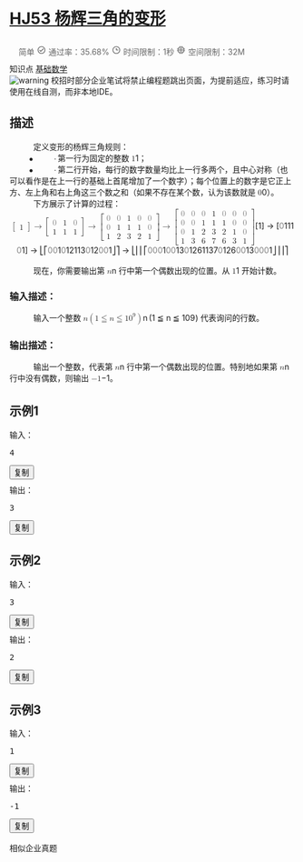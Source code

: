 # [HJ53 杨辉三角的变形](https://www.nowcoder.com/practice/8ef655edf42d4e08b44be4d777edbf43?tpId=37&tqId=21273&rp=1&sourceUrl=%2Fexam%2Foj%2Fta%3FtpId%3D37&difficulty=undefined&judgeStatus=undefined&tags=&title=)

<div data-v-202c66ab="" data-v-0c67aeba="" class="content-wrapper"><div data-v-0c67aeba="" data-v-202c66ab="" class="flex-row flex-none" style="padding: 10px 16px; color: rgb(102, 102, 102);"><div data-v-0c67aeba="" data-v-202c66ab="" class="flex-auto fs-xs"><span data-v-0c67aeba="" data-v-202c66ab="" class="difficulty-level mr-3 level_2">简单</span> <span data-v-0c67aeba="" data-v-202c66ab="" class="mr-3"><span data-v-79ba69ea="" data-v-0c67aeba="" tagtype="span" class="ncicon  ncicon-bleed" aria-label="Success" data-v-202c66ab=""><svg data-v-79ba69ea="" focusable="false" viewBox="0 0 1024 1024" fill="currentColor" width="1.2em" height="1.2em" aria-hidden="true"><path d="M512 921.6c-226.22 0-409.6-183.39-409.6-409.6 0-226.22 183.38-409.6 409.6-409.6 226.21 0 409.6 183.38 409.6 409.6-.25 226.11-183.49 409.35-409.6 409.6zm-.66-81.92h.66c180.9-.18 327.44-146.94 327.35-327.84-.09-180.91-146.77-327.52-327.68-327.52-180.9 0-327.59 146.6-327.68 327.52-.09 180.9 146.45 327.66 327.35 327.84zM430.08 716.8 266.24 552.96l57.75-57.75 106.09 105.67 269.93-269.92 57.75 58.16L430.08 716.8z"></path></svg></span> 通过率：35.68%</span> <span data-v-0c67aeba="" data-v-202c66ab="" class="mr-3"><span data-v-79ba69ea="" data-v-0c67aeba="" tagtype="span" class="ncicon el-tooltip  ncicon-bleed" aria-label="Time" data-v-202c66ab="" aria-describedby="el-tooltip-9758" tabindex="0"><svg data-v-79ba69ea="" focusable="false" viewBox="0 0 1025 1024" fill="currentColor" width="1.2em" height="1.2em" aria-hidden="true"><path d="M512 921.6c-226.22 0-409.6-183.39-409.6-409.6 0-226.22 183.38-409.6 409.6-409.6 226.21 0 409.6 183.38 409.6 409.6-.25 226.11-183.49 409.35-409.6 409.6zm0-737.28c-180.97 0-327.68 146.7-327.68 327.68 0 180.97 146.7 327.68 327.68 327.68 180.97 0 327.68-146.7 327.68-327.68-.2-180.89-146.8-327.48-327.68-327.68zm204.8 368.64H471.04V307.2h81.92v163.84H716.8v81.92z" transform="translate(1)"></path></svg></span>
                            时间限制：1秒
                        </span> <span data-v-0c67aeba="" data-v-202c66ab=""><span data-v-79ba69ea="" data-v-0c67aeba="" tagtype="span" class="ncicon el-tooltip  ncicon-bleed" aria-label="Memory" data-v-202c66ab="" aria-describedby="el-tooltip-5106" tabindex="0"><svg data-v-79ba69ea="" focusable="false" viewBox="0 0 1025 1024" fill="currentColor" width="1.2em" height="1.2em" aria-hidden="true"><path d="M448.98 92.52V92.67l.37 40.46v62.75h125.5V92.52h81.22v103.36h33.12c76.08 0 137.9 61.05 139.12 136.84l.02 2.3v33.12h103.36v80.84l-40.6.37h-62.76v91.05h103.36v81.21H828.33v67.58c0 76.08-61.06 137.9-136.84 139.12l-2.3.02h-33.12v103.36h-80.84l-.37-40.6v-62.76H449.25l-.27 103.36h-80.84V828.33h-33.12c-76.08 0-137.9-61.06-139.12-136.84l-.02-2.3v-67.58H92.52v-80.83l40.6-.38h62.76v-91.15l-103.36-.27v-80.47l40.6-.37h62.76v-33.12c0-76.08 61.05-137.9 136.84-139.12l2.3-.02h33.12V92.52h80.84zM689.2 277.1H335.02c-32 0-57.93 25.93-57.93 57.93v354.17c0 32 25.93 57.93 57.93 57.93h354.17c32 0 57.93-25.94 57.93-57.93V335.02c0-32-25.94-57.93-57.93-57.93zm-73.73 91.05a40.6 40.6 0 0 1 40.6 40.6v206.72a40.6 40.6 0 0 1-40.6 40.6H408.75a40.6 40.6 0 0 1-40.6-40.6V408.75a40.6 40.6 0 0 1 40.6-40.6zm-40.6 81.16H449.3v125.55h125.55V449.3z" transform="translate(1)"></path></svg></span>
                            空间限制：32M
                        </span></div></div> <div data-v-0c67aeba="" data-v-202c66ab="" class="knowledge-points flex-none"><span data-v-0c67aeba="" data-v-202c66ab="">知识点</span> <a data-v-0c67aeba="" data-v-202c66ab="" href="/exam/oj/ta?tpId=37?tag=5050" target="_blank">基础数学</a></div> <div data-v-202c66ab="" class="question-warning"><img data-v-202c66ab="" src="//static.nowcoder.com/fe/file/images/web/ta/warning.png" alt="warning">
        校招时部分企业笔试将禁止编程题跳出页面，为提前适应，练习时请使用在线自测，而非本地IDE。
    </div> <div data-v-202c66ab=""><div data-v-202c66ab="" class="section-box" style="margin-bottom: 32px;"><h2 data-v-202c66ab="" class="section-title">描述</h2> <div data-v-202c66ab="" class="section-content describe-table"><span class="katex"><span class="katex-mathml"><math><semantics><mrow><mspace width="1.5em"></mspace></mrow><annotation encoding="application/x-tex">\hspace{15pt}</annotation></semantics></math></span><span class="katex-html" aria-hidden="true"><span class="base"><span class="strut" style="height:0em;vertical-align:0em;"></span><span class="mspace" style="margin-right:1.5em;"></span></span></span></span>定义变形的杨辉三角规则：<br>
<span class="katex"><span class="katex-mathml"><math><semantics><mrow><mspace width="2.3000000000000003em"></mspace><mo>∙</mo><mtext> </mtext></mrow><annotation encoding="application/x-tex">\hspace{23pt}\bullet\,</annotation></semantics></math></span><span class="katex-html" aria-hidden="true"><span class="base"><span class="strut" style="height:0.44445em;vertical-align:0em;"></span><span class="mspace" style="margin-right:2.3000000000000003em;"></span><span class="mord">∙</span><span class="mspace" style="margin-right:0.16666666666666666em;"></span></span></span></span>第一行为固定的整数 <span class="katex"><span class="katex-mathml"><math><semantics><mrow><mn>1</mn></mrow><annotation encoding="application/x-tex">1</annotation></semantics></math></span><span class="katex-html" aria-hidden="true"><span class="base"><span class="strut" style="height:0.64444em;vertical-align:0em;"></span><span class="mord">1</span></span></span></span>；<br>
<span class="katex"><span class="katex-mathml"><math><semantics><mrow><mspace width="2.3000000000000003em"></mspace><mo>∙</mo><mtext> </mtext></mrow><annotation encoding="application/x-tex">\hspace{23pt}\bullet\,</annotation></semantics></math></span><span class="katex-html" aria-hidden="true"><span class="base"><span class="strut" style="height:0.44445em;vertical-align:0em;"></span><span class="mspace" style="margin-right:2.3000000000000003em;"></span><span class="mord">∙</span><span class="mspace" style="margin-right:0.16666666666666666em;"></span></span></span></span>第二行开始，每行的数字数量均比上一行多两个，且中心对称（也可以看作是在上一行的基础上首尾增加了一个数字）；每个位置上的数字是它正上方、左上角和右上角这三个数之和（如果不存在某个数，认为该数就是 <span class="katex"><span class="katex-mathml"><math><semantics><mrow><mn>0</mn></mrow><annotation encoding="application/x-tex">0</annotation></semantics></math></span><span class="katex-html" aria-hidden="true"><span class="base"><span class="strut" style="height:0.64444em;vertical-align:0em;"></span><span class="mord">0</span></span></span></span>）。<br>
<span class="katex"><span class="katex-mathml"><math><semantics><mrow><mspace width="1.5em"></mspace></mrow><annotation encoding="application/x-tex">\hspace{15pt}</annotation></semantics></math></span><span class="katex-html" aria-hidden="true"><span class="base"><span class="strut" style="height:0em;vertical-align:0em;"></span><span class="mspace" style="margin-right:1.5em;"></span></span></span></span>下方展示了计算的过程：<br>
<center>
	<span class="katex"><span class="katex-mathml"><math><semantics><mrow><mrow><mo fence="true">[</mo><mtable rowspacing="0.15999999999999992em" columnspacing="1em"><mtr><mtd><mstyle scriptlevel="0" displaystyle="false"><mn>1</mn></mstyle></mtd></mtr></mtable><mo fence="true">]</mo></mrow><mo>→</mo><mrow><mo fence="true">[</mo><mtable rowspacing="0.15999999999999992em" columnspacing="1em"><mtr><mtd><mstyle scriptlevel="0" displaystyle="false"><mstyle mathcolor="grey"><mn>0</mn></mstyle></mstyle></mtd><mtd><mstyle scriptlevel="0" displaystyle="false"><mn>1</mn></mstyle></mtd><mtd><mstyle scriptlevel="0" displaystyle="false"><mstyle mathcolor="grey"><mn>0</mn></mstyle></mstyle></mtd></mtr><mtr><mtd><mstyle scriptlevel="0" displaystyle="false"><mn>1</mn></mstyle></mtd><mtd><mstyle scriptlevel="0" displaystyle="false"><mn>1</mn></mstyle></mtd><mtd><mstyle scriptlevel="0" displaystyle="false"><mn>1</mn></mstyle></mtd></mtr></mtable><mo fence="true">]</mo></mrow><mo>→</mo><mrow><mo fence="true">[</mo><mtable rowspacing="0.15999999999999992em" columnspacing="1em"><mtr><mtd><mstyle scriptlevel="0" displaystyle="false"><mstyle mathcolor="grey"><mn>0</mn></mstyle></mstyle></mtd><mtd><mstyle scriptlevel="0" displaystyle="false"><mstyle mathcolor="grey"><mn>0</mn></mstyle></mstyle></mtd><mtd><mstyle scriptlevel="0" displaystyle="false"><mn>1</mn></mstyle></mtd><mtd><mstyle scriptlevel="0" displaystyle="false"><mstyle mathcolor="grey"><mn>0</mn></mstyle></mstyle></mtd><mtd><mstyle scriptlevel="0" displaystyle="false"><mstyle mathcolor="grey"><mn>0</mn></mstyle></mstyle></mtd></mtr><mtr><mtd><mstyle scriptlevel="0" displaystyle="false"><mstyle mathcolor="grey"><mn>0</mn></mstyle></mstyle></mtd><mtd><mstyle scriptlevel="0" displaystyle="false"><mn>1</mn></mstyle></mtd><mtd><mstyle scriptlevel="0" displaystyle="false"><mn>1</mn></mstyle></mtd><mtd><mstyle scriptlevel="0" displaystyle="false"><mn>1</mn></mstyle></mtd><mtd><mstyle scriptlevel="0" displaystyle="false"><mstyle mathcolor="grey"><mn>0</mn></mstyle></mstyle></mtd></mtr><mtr><mtd><mstyle scriptlevel="0" displaystyle="false"><mn>1</mn></mstyle></mtd><mtd><mstyle scriptlevel="0" displaystyle="false"><mn>2</mn></mstyle></mtd><mtd><mstyle scriptlevel="0" displaystyle="false"><mn>3</mn></mstyle></mtd><mtd><mstyle scriptlevel="0" displaystyle="false"><mn>2</mn></mstyle></mtd><mtd><mstyle scriptlevel="0" displaystyle="false"><mn>1</mn></mstyle></mtd></mtr></mtable><mo fence="true">]</mo></mrow><mo>→</mo><mrow><mo fence="true">[</mo><mtable rowspacing="0.15999999999999992em" columnspacing="1em"><mtr><mtd><mstyle scriptlevel="0" displaystyle="false"><mstyle mathcolor="grey"><mn>0</mn></mstyle></mstyle></mtd><mtd><mstyle scriptlevel="0" displaystyle="false"><mstyle mathcolor="grey"><mn>0</mn></mstyle></mstyle></mtd><mtd><mstyle scriptlevel="0" displaystyle="false"><mstyle mathcolor="grey"><mn>0</mn></mstyle></mstyle></mtd><mtd><mstyle scriptlevel="0" displaystyle="false"><mn>1</mn></mstyle></mtd><mtd><mstyle scriptlevel="0" displaystyle="false"><mstyle mathcolor="grey"><mn>0</mn></mstyle></mstyle></mtd><mtd><mstyle scriptlevel="0" displaystyle="false"><mstyle mathcolor="grey"><mn>0</mn></mstyle></mstyle></mtd><mtd><mstyle scriptlevel="0" displaystyle="false"><mstyle mathcolor="grey"><mn>0</mn></mstyle></mstyle></mtd></mtr><mtr><mtd><mstyle scriptlevel="0" displaystyle="false"><mstyle mathcolor="grey"><mn>0</mn></mstyle></mstyle></mtd><mtd><mstyle scriptlevel="0" displaystyle="false"><mstyle mathcolor="grey"><mn>0</mn></mstyle></mstyle></mtd><mtd><mstyle scriptlevel="0" displaystyle="false"><mn>1</mn></mstyle></mtd><mtd><mstyle scriptlevel="0" displaystyle="false"><mn>1</mn></mstyle></mtd><mtd><mstyle scriptlevel="0" displaystyle="false"><mn>1</mn></mstyle></mtd><mtd><mstyle scriptlevel="0" displaystyle="false"><mstyle mathcolor="grey"><mn>0</mn></mstyle></mstyle></mtd><mtd><mstyle scriptlevel="0" displaystyle="false"><mstyle mathcolor="grey"><mn>0</mn></mstyle></mstyle></mtd></mtr><mtr><mtd><mstyle scriptlevel="0" displaystyle="false"><mstyle mathcolor="grey"><mn>0</mn></mstyle></mstyle></mtd><mtd><mstyle scriptlevel="0" displaystyle="false"><mn>1</mn></mstyle></mtd><mtd><mstyle scriptlevel="0" displaystyle="false"><mn>2</mn></mstyle></mtd><mtd><mstyle scriptlevel="0" displaystyle="false"><mn>3</mn></mstyle></mtd><mtd><mstyle scriptlevel="0" displaystyle="false"><mn>2</mn></mstyle></mtd><mtd><mstyle scriptlevel="0" displaystyle="false"><mn>1</mn></mstyle></mtd><mtd><mstyle scriptlevel="0" displaystyle="false"><mstyle mathcolor="grey"><mn>0</mn></mstyle></mstyle></mtd></mtr><mtr><mtd><mstyle scriptlevel="0" displaystyle="false"><mn>1</mn></mstyle></mtd><mtd><mstyle scriptlevel="0" displaystyle="false"><mn>3</mn></mstyle></mtd><mtd><mstyle scriptlevel="0" displaystyle="false"><mn>6</mn></mstyle></mtd><mtd><mstyle scriptlevel="0" displaystyle="false"><mn>7</mn></mstyle></mtd><mtd><mstyle scriptlevel="0" displaystyle="false"><mn>6</mn></mstyle></mtd><mtd><mstyle scriptlevel="0" displaystyle="false"><mn>3</mn></mstyle></mtd><mtd><mstyle scriptlevel="0" displaystyle="false"><mn>1</mn></mstyle></mtd></mtr></mtable><mo fence="true">]</mo></mrow></mrow><annotation encoding="application/x-tex">\begin{bmatrix}
1
\end{bmatrix}
\to
\begin{bmatrix}
{\color{grey}0} &amp; 1 &amp; {\color{grey}0} \\
1 &amp; 1 &amp; 1
\end{bmatrix}
\to
\begin{bmatrix}
{\color{grey}0} &amp; {\color{grey}0} &amp; 1 &amp; {\color{grey}0} &amp; {\color{grey}0} \\
{\color{grey}0} &amp; 1 &amp; 1 &amp; 1 &amp; {\color{grey}0} \\
1 &amp; 2 &amp; 3 &amp; 2 &amp; 1
\end{bmatrix}
\to
\begin{bmatrix}
{\color{grey}0} &amp; {\color{grey}0} &amp; {\color{grey}0} &amp; 1 &amp; {\color{grey}0} &amp; {\color{grey}0} &amp; {\color{grey}0} \\
{\color{grey}0} &amp; {\color{grey}0} &amp; 1 &amp; 1 &amp; 1 &amp; {\color{grey}0} &amp; {\color{grey}0} \\
{\color{grey}0} &amp; 1 &amp; 2 &amp; 3 &amp; 2 &amp; 1 &amp; {\color{grey}0} \\
1 &amp; 3 &amp; 6 &amp; 7 &amp; 6 &amp; 3 &amp; 1
\end{bmatrix}</annotation></semantics></math></span><span class="katex-html" aria-hidden="true"><span class="base"><span class="strut" style="height:1.20001em;vertical-align:-0.35001em;"></span><span class="minner"><span class="mopen delimcenter" style="top:0em;"><span class="delimsizing size1">[</span></span><span class="mord"><span class="mtable"><span class="col-align-c"><span class="vlist-t vlist-t2"><span class="vlist-r"><span class="vlist" style="height:0.8500000000000001em;"><span style="top:-3.01em;"><span class="pstrut" style="height:3em;"></span><span class="mord"><span class="mord">1</span></span></span></span><span class="vlist-s">​</span></span><span class="vlist-r"><span class="vlist" style="height:0.35000000000000003em;"><span></span></span></span></span></span></span></span><span class="mclose delimcenter" style="top:0em;"><span class="delimsizing size1">]</span></span></span><span class="mspace" style="margin-right:0.2777777777777778em;"></span><span class="mrel">→</span><span class="mspace" style="margin-right:0.2777777777777778em;"></span></span><span class="base"><span class="strut" style="height:2.40003em;vertical-align:-0.95003em;"></span><span class="minner"><span class="mopen delimcenter" style="top:0em;"><span class="delimsizing size3">[</span></span><span class="mord"><span class="mtable"><span class="col-align-c"><span class="vlist-t vlist-t2"><span class="vlist-r"><span class="vlist" style="height:1.45em;"><span style="top:-3.61em;"><span class="pstrut" style="height:3em;"></span><span class="mord"><span class="mord"><span class="mord" style="color:grey;">0</span></span></span></span><span style="top:-2.4099999999999997em;"><span class="pstrut" style="height:3em;"></span><span class="mord"><span class="mord">1</span></span></span></span><span class="vlist-s">​</span></span><span class="vlist-r"><span class="vlist" style="height:0.9500000000000004em;"><span></span></span></span></span></span><span class="arraycolsep" style="width:0.5em;"></span><span class="arraycolsep" style="width:0.5em;"></span><span class="col-align-c"><span class="vlist-t vlist-t2"><span class="vlist-r"><span class="vlist" style="height:1.45em;"><span style="top:-3.61em;"><span class="pstrut" style="height:3em;"></span><span class="mord"><span class="mord">1</span></span></span><span style="top:-2.4099999999999997em;"><span class="pstrut" style="height:3em;"></span><span class="mord"><span class="mord">1</span></span></span></span><span class="vlist-s">​</span></span><span class="vlist-r"><span class="vlist" style="height:0.9500000000000004em;"><span></span></span></span></span></span><span class="arraycolsep" style="width:0.5em;"></span><span class="arraycolsep" style="width:0.5em;"></span><span class="col-align-c"><span class="vlist-t vlist-t2"><span class="vlist-r"><span class="vlist" style="height:1.45em;"><span style="top:-3.61em;"><span class="pstrut" style="height:3em;"></span><span class="mord"><span class="mord"><span class="mord" style="color:grey;">0</span></span></span></span><span style="top:-2.4099999999999997em;"><span class="pstrut" style="height:3em;"></span><span class="mord"><span class="mord">1</span></span></span></span><span class="vlist-s">​</span></span><span class="vlist-r"><span class="vlist" style="height:0.9500000000000004em;"><span></span></span></span></span></span></span></span><span class="mclose delimcenter" style="top:0em;"><span class="delimsizing size3">]</span></span></span><span class="mspace" style="margin-right:0.2777777777777778em;"></span><span class="mrel">→</span><span class="mspace" style="margin-right:0.2777777777777778em;"></span></span><span class="base"><span class="strut" style="height:3.60004em;vertical-align:-1.55002em;"></span><span class="minner"><span class="mopen"><span class="delimsizing mult"><span class="vlist-t vlist-t2"><span class="vlist-r"><span class="vlist" style="height:2.05002em;"><span style="top:-2.2500000000000004em;"><span class="pstrut" style="height:3.1550000000000002em;"></span><span class="delimsizinginner delim-size4"><span>⎣</span></span></span><span style="top:-4.05002em;"><span class="pstrut" style="height:3.1550000000000002em;"></span><span class="delimsizinginner delim-size4"><span>⎡</span></span></span></span><span class="vlist-s">​</span></span><span class="vlist-r"><span class="vlist" style="height:1.55002em;"><span></span></span></span></span></span></span><span class="mord"><span class="mtable"><span class="col-align-c"><span class="vlist-t vlist-t2"><span class="vlist-r"><span class="vlist" style="height:2.05em;"><span style="top:-4.21em;"><span class="pstrut" style="height:3em;"></span><span class="mord"><span class="mord"><span class="mord" style="color:grey;">0</span></span></span></span><span style="top:-3.0099999999999993em;"><span class="pstrut" style="height:3em;"></span><span class="mord"><span class="mord"><span class="mord" style="color:grey;">0</span></span></span></span><span style="top:-1.8099999999999994em;"><span class="pstrut" style="height:3em;"></span><span class="mord"><span class="mord">1</span></span></span></span><span class="vlist-s">​</span></span><span class="vlist-r"><span class="vlist" style="height:1.5500000000000007em;"><span></span></span></span></span></span><span class="arraycolsep" style="width:0.5em;"></span><span class="arraycolsep" style="width:0.5em;"></span><span class="col-align-c"><span class="vlist-t vlist-t2"><span class="vlist-r"><span class="vlist" style="height:2.05em;"><span style="top:-4.21em;"><span class="pstrut" style="height:3em;"></span><span class="mord"><span class="mord"><span class="mord" style="color:grey;">0</span></span></span></span><span style="top:-3.0099999999999993em;"><span class="pstrut" style="height:3em;"></span><span class="mord"><span class="mord">1</span></span></span><span style="top:-1.8099999999999994em;"><span class="pstrut" style="height:3em;"></span><span class="mord"><span class="mord">2</span></span></span></span><span class="vlist-s">​</span></span><span class="vlist-r"><span class="vlist" style="height:1.5500000000000007em;"><span></span></span></span></span></span><span class="arraycolsep" style="width:0.5em;"></span><span class="arraycolsep" style="width:0.5em;"></span><span class="col-align-c"><span class="vlist-t vlist-t2"><span class="vlist-r"><span class="vlist" style="height:2.05em;"><span style="top:-4.21em;"><span class="pstrut" style="height:3em;"></span><span class="mord"><span class="mord">1</span></span></span><span style="top:-3.0099999999999993em;"><span class="pstrut" style="height:3em;"></span><span class="mord"><span class="mord">1</span></span></span><span style="top:-1.8099999999999994em;"><span class="pstrut" style="height:3em;"></span><span class="mord"><span class="mord">3</span></span></span></span><span class="vlist-s">​</span></span><span class="vlist-r"><span class="vlist" style="height:1.5500000000000007em;"><span></span></span></span></span></span><span class="arraycolsep" style="width:0.5em;"></span><span class="arraycolsep" style="width:0.5em;"></span><span class="col-align-c"><span class="vlist-t vlist-t2"><span class="vlist-r"><span class="vlist" style="height:2.05em;"><span style="top:-4.21em;"><span class="pstrut" style="height:3em;"></span><span class="mord"><span class="mord"><span class="mord" style="color:grey;">0</span></span></span></span><span style="top:-3.0099999999999993em;"><span class="pstrut" style="height:3em;"></span><span class="mord"><span class="mord">1</span></span></span><span style="top:-1.8099999999999994em;"><span class="pstrut" style="height:3em;"></span><span class="mord"><span class="mord">2</span></span></span></span><span class="vlist-s">​</span></span><span class="vlist-r"><span class="vlist" style="height:1.5500000000000007em;"><span></span></span></span></span></span><span class="arraycolsep" style="width:0.5em;"></span><span class="arraycolsep" style="width:0.5em;"></span><span class="col-align-c"><span class="vlist-t vlist-t2"><span class="vlist-r"><span class="vlist" style="height:2.05em;"><span style="top:-4.21em;"><span class="pstrut" style="height:3em;"></span><span class="mord"><span class="mord"><span class="mord" style="color:grey;">0</span></span></span></span><span style="top:-3.0099999999999993em;"><span class="pstrut" style="height:3em;"></span><span class="mord"><span class="mord"><span class="mord" style="color:grey;">0</span></span></span></span><span style="top:-1.8099999999999994em;"><span class="pstrut" style="height:3em;"></span><span class="mord"><span class="mord">1</span></span></span></span><span class="vlist-s">​</span></span><span class="vlist-r"><span class="vlist" style="height:1.5500000000000007em;"><span></span></span></span></span></span></span></span><span class="mclose"><span class="delimsizing mult"><span class="vlist-t vlist-t2"><span class="vlist-r"><span class="vlist" style="height:2.05002em;"><span style="top:-2.2500000000000004em;"><span class="pstrut" style="height:3.1550000000000002em;"></span><span class="delimsizinginner delim-size4"><span>⎦</span></span></span><span style="top:-4.05002em;"><span class="pstrut" style="height:3.1550000000000002em;"></span><span class="delimsizinginner delim-size4"><span>⎤</span></span></span></span><span class="vlist-s">​</span></span><span class="vlist-r"><span class="vlist" style="height:1.55002em;"><span></span></span></span></span></span></span></span><span class="mspace" style="margin-right:0.2777777777777778em;"></span><span class="mrel">→</span><span class="mspace" style="margin-right:0.2777777777777778em;"></span></span><span class="base"><span class="strut" style="height:4.80204em;vertical-align:-2.15003em;"></span><span class="minner"><span class="mopen"><span class="delimsizing mult"><span class="vlist-t vlist-t2"><span class="vlist-r"><span class="vlist" style="height:2.6520099999999998em;"><span style="top:-1.6499900000000003em;"><span class="pstrut" style="height:3.1550000000000002em;"></span><span class="delimsizinginner delim-size4"><span>⎣</span></span></span><span style="top:-2.80499em;"><span class="pstrut" style="height:3.1550000000000002em;"></span><span class="delimsizinginner delim-size4"><span>⎢</span></span></span><span style="top:-3.40599em;"><span class="pstrut" style="height:3.1550000000000002em;"></span><span class="delimsizinginner delim-size4"><span>⎢</span></span></span><span style="top:-4.65201em;"><span class="pstrut" style="height:3.1550000000000002em;"></span><span class="delimsizinginner delim-size4"><span>⎡</span></span></span></span><span class="vlist-s">​</span></span><span class="vlist-r"><span class="vlist" style="height:2.15003em;"><span></span></span></span></span></span></span><span class="mord"><span class="mtable"><span class="col-align-c"><span class="vlist-t vlist-t2"><span class="vlist-r"><span class="vlist" style="height:2.6500000000000004em;"><span style="top:-4.8100000000000005em;"><span class="pstrut" style="height:3em;"></span><span class="mord"><span class="mord"><span class="mord" style="color:grey;">0</span></span></span></span><span style="top:-3.61em;"><span class="pstrut" style="height:3em;"></span><span class="mord"><span class="mord"><span class="mord" style="color:grey;">0</span></span></span></span><span style="top:-2.4099999999999997em;"><span class="pstrut" style="height:3em;"></span><span class="mord"><span class="mord"><span class="mord" style="color:grey;">0</span></span></span></span><span style="top:-1.2099999999999997em;"><span class="pstrut" style="height:3em;"></span><span class="mord"><span class="mord">1</span></span></span></span><span class="vlist-s">​</span></span><span class="vlist-r"><span class="vlist" style="height:2.1500000000000004em;"><span></span></span></span></span></span><span class="arraycolsep" style="width:0.5em;"></span><span class="arraycolsep" style="width:0.5em;"></span><span class="col-align-c"><span class="vlist-t vlist-t2"><span class="vlist-r"><span class="vlist" style="height:2.6500000000000004em;"><span style="top:-4.8100000000000005em;"><span class="pstrut" style="height:3em;"></span><span class="mord"><span class="mord"><span class="mord" style="color:grey;">0</span></span></span></span><span style="top:-3.61em;"><span class="pstrut" style="height:3em;"></span><span class="mord"><span class="mord"><span class="mord" style="color:grey;">0</span></span></span></span><span style="top:-2.4099999999999997em;"><span class="pstrut" style="height:3em;"></span><span class="mord"><span class="mord">1</span></span></span><span style="top:-1.2099999999999997em;"><span class="pstrut" style="height:3em;"></span><span class="mord"><span class="mord">3</span></span></span></span><span class="vlist-s">​</span></span><span class="vlist-r"><span class="vlist" style="height:2.1500000000000004em;"><span></span></span></span></span></span><span class="arraycolsep" style="width:0.5em;"></span><span class="arraycolsep" style="width:0.5em;"></span><span class="col-align-c"><span class="vlist-t vlist-t2"><span class="vlist-r"><span class="vlist" style="height:2.6500000000000004em;"><span style="top:-4.8100000000000005em;"><span class="pstrut" style="height:3em;"></span><span class="mord"><span class="mord"><span class="mord" style="color:grey;">0</span></span></span></span><span style="top:-3.61em;"><span class="pstrut" style="height:3em;"></span><span class="mord"><span class="mord">1</span></span></span><span style="top:-2.4099999999999997em;"><span class="pstrut" style="height:3em;"></span><span class="mord"><span class="mord">2</span></span></span><span style="top:-1.2099999999999997em;"><span class="pstrut" style="height:3em;"></span><span class="mord"><span class="mord">6</span></span></span></span><span class="vlist-s">​</span></span><span class="vlist-r"><span class="vlist" style="height:2.1500000000000004em;"><span></span></span></span></span></span><span class="arraycolsep" style="width:0.5em;"></span><span class="arraycolsep" style="width:0.5em;"></span><span class="col-align-c"><span class="vlist-t vlist-t2"><span class="vlist-r"><span class="vlist" style="height:2.6500000000000004em;"><span style="top:-4.8100000000000005em;"><span class="pstrut" style="height:3em;"></span><span class="mord"><span class="mord">1</span></span></span><span style="top:-3.61em;"><span class="pstrut" style="height:3em;"></span><span class="mord"><span class="mord">1</span></span></span><span style="top:-2.4099999999999997em;"><span class="pstrut" style="height:3em;"></span><span class="mord"><span class="mord">3</span></span></span><span style="top:-1.2099999999999997em;"><span class="pstrut" style="height:3em;"></span><span class="mord"><span class="mord">7</span></span></span></span><span class="vlist-s">​</span></span><span class="vlist-r"><span class="vlist" style="height:2.1500000000000004em;"><span></span></span></span></span></span><span class="arraycolsep" style="width:0.5em;"></span><span class="arraycolsep" style="width:0.5em;"></span><span class="col-align-c"><span class="vlist-t vlist-t2"><span class="vlist-r"><span class="vlist" style="height:2.6500000000000004em;"><span style="top:-4.8100000000000005em;"><span class="pstrut" style="height:3em;"></span><span class="mord"><span class="mord"><span class="mord" style="color:grey;">0</span></span></span></span><span style="top:-3.61em;"><span class="pstrut" style="height:3em;"></span><span class="mord"><span class="mord">1</span></span></span><span style="top:-2.4099999999999997em;"><span class="pstrut" style="height:3em;"></span><span class="mord"><span class="mord">2</span></span></span><span style="top:-1.2099999999999997em;"><span class="pstrut" style="height:3em;"></span><span class="mord"><span class="mord">6</span></span></span></span><span class="vlist-s">​</span></span><span class="vlist-r"><span class="vlist" style="height:2.1500000000000004em;"><span></span></span></span></span></span><span class="arraycolsep" style="width:0.5em;"></span><span class="arraycolsep" style="width:0.5em;"></span><span class="col-align-c"><span class="vlist-t vlist-t2"><span class="vlist-r"><span class="vlist" style="height:2.6500000000000004em;"><span style="top:-4.8100000000000005em;"><span class="pstrut" style="height:3em;"></span><span class="mord"><span class="mord"><span class="mord" style="color:grey;">0</span></span></span></span><span style="top:-3.61em;"><span class="pstrut" style="height:3em;"></span><span class="mord"><span class="mord"><span class="mord" style="color:grey;">0</span></span></span></span><span style="top:-2.4099999999999997em;"><span class="pstrut" style="height:3em;"></span><span class="mord"><span class="mord">1</span></span></span><span style="top:-1.2099999999999997em;"><span class="pstrut" style="height:3em;"></span><span class="mord"><span class="mord">3</span></span></span></span><span class="vlist-s">​</span></span><span class="vlist-r"><span class="vlist" style="height:2.1500000000000004em;"><span></span></span></span></span></span><span class="arraycolsep" style="width:0.5em;"></span><span class="arraycolsep" style="width:0.5em;"></span><span class="col-align-c"><span class="vlist-t vlist-t2"><span class="vlist-r"><span class="vlist" style="height:2.6500000000000004em;"><span style="top:-4.8100000000000005em;"><span class="pstrut" style="height:3em;"></span><span class="mord"><span class="mord"><span class="mord" style="color:grey;">0</span></span></span></span><span style="top:-3.61em;"><span class="pstrut" style="height:3em;"></span><span class="mord"><span class="mord"><span class="mord" style="color:grey;">0</span></span></span></span><span style="top:-2.4099999999999997em;"><span class="pstrut" style="height:3em;"></span><span class="mord"><span class="mord"><span class="mord" style="color:grey;">0</span></span></span></span><span style="top:-1.2099999999999997em;"><span class="pstrut" style="height:3em;"></span><span class="mord"><span class="mord">1</span></span></span></span><span class="vlist-s">​</span></span><span class="vlist-r"><span class="vlist" style="height:2.1500000000000004em;"><span></span></span></span></span></span></span></span><span class="mclose"><span class="delimsizing mult"><span class="vlist-t vlist-t2"><span class="vlist-r"><span class="vlist" style="height:2.6520099999999998em;"><span style="top:-1.6499900000000003em;"><span class="pstrut" style="height:3.1550000000000002em;"></span><span class="delimsizinginner delim-size4"><span>⎦</span></span></span><span style="top:-2.80499em;"><span class="pstrut" style="height:3.1550000000000002em;"></span><span class="delimsizinginner delim-size4"><span>⎥</span></span></span><span style="top:-3.40599em;"><span class="pstrut" style="height:3.1550000000000002em;"></span><span class="delimsizinginner delim-size4"><span>⎥</span></span></span><span style="top:-4.65201em;"><span class="pstrut" style="height:3.1550000000000002em;"></span><span class="delimsizinginner delim-size4"><span>⎤</span></span></span></span><span class="vlist-s">​</span></span><span class="vlist-r"><span class="vlist" style="height:2.15003em;"><span></span></span></span></span></span></span></span></span></span></span><br>
<br>
</center>
<span class="katex"><span class="katex-mathml"><math><semantics><mrow><mspace width="1.5em"></mspace></mrow><annotation encoding="application/x-tex">\hspace{15pt}</annotation></semantics></math></span><span class="katex-html" aria-hidden="true"><span class="base"><span class="strut" style="height:0em;vertical-align:0em;"></span><span class="mspace" style="margin-right:1.5em;"></span></span></span></span>现在，你需要输出第 <span class="katex"><span class="katex-mathml"><math><semantics><mrow><mi>n</mi></mrow><annotation encoding="application/x-tex">n</annotation></semantics></math></span><span class="katex-html" aria-hidden="true"><span class="base"><span class="strut" style="height:0.43056em;vertical-align:0em;"></span><span class="mord mathdefault">n</span></span></span></span> 行中第一个偶数出现的位置。从 <span class="katex"><span class="katex-mathml"><math><semantics><mrow><mn>1</mn></mrow><annotation encoding="application/x-tex">1</annotation></semantics></math></span><span class="katex-html" aria-hidden="true"><span class="base"><span class="strut" style="height:0.64444em;vertical-align:0em;"></span><span class="mord">1</span></span></span></span> 开始计数。</div> <h3 data-v-202c66ab="" class="section-sub-title">输入描述：</h3> <div data-v-202c66ab="" class="section-content"><span class="katex"><span class="katex-mathml"><math><semantics><mrow><mspace width="1.5em"></mspace></mrow><annotation encoding="application/x-tex">\hspace{15pt}</annotation></semantics></math></span><span class="katex-html" aria-hidden="true"><span class="base"><span class="strut" style="height:0em;vertical-align:0em;"></span><span class="mspace" style="margin-right:1.5em;"></span></span></span></span>输入一个整数 <span class="katex"><span class="katex-mathml"><math><semantics><mrow><mi>n</mi><mrow><mo fence="true">(</mo><mn>1</mn><mo>≦</mo><mi>n</mi><mo>≦</mo><mn>1</mn><msup><mn>0</mn><mn>9</mn></msup><mo fence="true">)</mo></mrow></mrow><annotation encoding="application/x-tex">n \left(1 \leqq n \leqq 10^9\right)</annotation></semantics></math></span><span class="katex-html" aria-hidden="true"><span class="base"><span class="strut" style="height:1.20001em;vertical-align:-0.35001em;"></span><span class="mord mathdefault">n</span><span class="mspace" style="margin-right:0.16666666666666666em;"></span><span class="minner"><span class="mopen delimcenter" style="top:0em;"><span class="delimsizing size1">(</span></span><span class="mord">1</span><span class="mspace" style="margin-right:0.2777777777777778em;"></span><span class="mrel amsrm">≦</span><span class="mspace" style="margin-right:0.2777777777777778em;"></span><span class="mord mathdefault">n</span><span class="mspace" style="margin-right:0.2777777777777778em;"></span><span class="mrel amsrm">≦</span><span class="mspace" style="margin-right:0.2777777777777778em;"></span><span class="mord">1</span><span class="mord"><span class="mord">0</span><span class="msupsub"><span class="vlist-t"><span class="vlist-r"><span class="vlist" style="height:0.8141079999999999em;"><span style="top:-3.063em;margin-right:0.05em;"><span class="pstrut" style="height:2.7em;"></span><span class="sizing reset-size6 size3 mtight"><span class="mord mtight">9</span></span></span></span></span></span></span></span><span class="mclose delimcenter" style="top:0em;"><span class="delimsizing size1">)</span></span></span></span></span></span> 代表询问的行数。</div> <h3 data-v-202c66ab="" class="section-sub-title">输出描述：</h3> <div data-v-202c66ab="" class="section-content"><span class="katex"><span class="katex-mathml"><math><semantics><mrow><mspace width="1.5em"></mspace></mrow><annotation encoding="application/x-tex">\hspace{15pt}</annotation></semantics></math></span><span class="katex-html" aria-hidden="true"><span class="base"><span class="strut" style="height:0em;vertical-align:0em;"></span><span class="mspace" style="margin-right:1.5em;"></span></span></span></span>输出一个整数，代表第 <span class="katex"><span class="katex-mathml"><math><semantics><mrow><mi>n</mi></mrow><annotation encoding="application/x-tex">n</annotation></semantics></math></span><span class="katex-html" aria-hidden="true"><span class="base"><span class="strut" style="height:0.43056em;vertical-align:0em;"></span><span class="mord mathdefault">n</span></span></span></span> 行中第一个偶数出现的位置。特别地如果第 <span class="katex"><span class="katex-mathml"><math><semantics><mrow><mi>n</mi></mrow><annotation encoding="application/x-tex">n</annotation></semantics></math></span><span class="katex-html" aria-hidden="true"><span class="base"><span class="strut" style="height:0.43056em;vertical-align:0em;"></span><span class="mord mathdefault">n</span></span></span></span> 行中没有偶数，则输出 <span class="katex"><span class="katex-mathml"><math><semantics><mrow><mo>−</mo><mn>1</mn></mrow><annotation encoding="application/x-tex">-1</annotation></semantics></math></span><span class="katex-html" aria-hidden="true"><span class="base"><span class="strut" style="height:0.72777em;vertical-align:-0.08333em;"></span><span class="mord">−</span><span class="mord">1</span></span></span></span>。</div></div> <div data-v-202c66ab="" class="section-box"><h2 data-v-202c66ab="" class="section-title">示例1</h2> <div data-v-202c66ab="" class="question-sample section-content"><div data-v-202c66ab="" class="sample-item flex-row"><span data-v-202c66ab="" class="flex-none acm">输入：</span> <pre data-v-202c66ab="">4</pre> <button data-v-202c66ab="" class="btn-copy flex-none">复制</button></div> <div data-v-202c66ab="" class="sample-item flex-between" style="margin-top: 8px;"><span data-v-202c66ab="" class="flex-none acm">输出：</span> <pre data-v-202c66ab="">3</pre> <button data-v-202c66ab="" class="btn-copy flex-none">复制</button></div> <!----></div></div><div data-v-202c66ab="" class="section-box"><h2 data-v-202c66ab="" class="section-title">示例2</h2> <div data-v-202c66ab="" class="question-sample section-content"><div data-v-202c66ab="" class="sample-item flex-row"><span data-v-202c66ab="" class="flex-none acm">输入：</span> <pre data-v-202c66ab="">3</pre> <button data-v-202c66ab="" class="btn-copy flex-none">复制</button></div> <div data-v-202c66ab="" class="sample-item flex-between" style="margin-top: 8px;"><span data-v-202c66ab="" class="flex-none acm">输出：</span> <pre data-v-202c66ab="">2</pre> <button data-v-202c66ab="" class="btn-copy flex-none">复制</button></div> <!----></div></div><div data-v-202c66ab="" class="section-box"><h2 data-v-202c66ab="" class="section-title">示例3</h2> <div data-v-202c66ab="" class="question-sample section-content"><div data-v-202c66ab="" class="sample-item flex-row"><span data-v-202c66ab="" class="flex-none acm">输入：</span> <pre data-v-202c66ab="">1</pre> <button data-v-202c66ab="" class="btn-copy flex-none">复制</button></div> <div data-v-202c66ab="" class="sample-item flex-between" style="margin-top: 8px;"><span data-v-202c66ab="" class="flex-none acm">输出：</span> <pre data-v-202c66ab="">-1</pre> <button data-v-202c66ab="" class="btn-copy flex-none">复制</button></div> <!----></div></div> <!----> <!----></div> <div data-v-d1109ad4="" data-v-202c66ab="" role="tablist" aria-multiselectable="true" class="el-collapse" style="margin-top: 16px;"><!----> <!----> <div data-v-d1109ad4="" class="el-collapse-item"><div role="tab" aria-controls="el-collapse-content-8020" aria-describedby="el-collapse-content-8020"><div role="button" id="el-collapse-head-8020" tabindex="0" class="el-collapse-item__header"><!---->相似企业真题<i class="el-collapse-item__arrow el-icon-arrow-right"></i></div></div><div role="tabpanel" aria-hidden="true" aria-labelledby="el-collapse-head-8020" id="el-collapse-content-8020" class="el-collapse-item__wrap" style="display: none;"><div class="el-collapse-item__content"><div data-v-d1109ad4="" class="rec-job-bd"><!----> <div data-v-21b80d38="" data-v-d1109ad4="" class="container"><div data-v-21b80d38="" class="el-table el-table--fit el-table--scrollable-x el-table--enable-row-hover el-table--enable-row-transition" fixed=""><div class="hidden-columns"><div data-v-21b80d38=""></div> <div data-v-21b80d38=""></div> <div data-v-21b80d38=""></div></div><div class="el-table__header-wrapper"><table cellspacing="0" cellpadding="0" border="0" class="el-table__header" style="width: 220px;"><colgroup><col name="el-table_1_column_1" width="80"><col name="el-table_1_column_2" width="80"><col name="el-table_1_column_3" width="60"></colgroup><thead class=""><tr class="head-row"><th colspan="1" rowspan="1" class="el-table_1_column_1     is-leaf"><div class="cell"><span data-v-21b80d38="" class="question-title">题名</span></div></th><th colspan="1" rowspan="1" class="el-table_1_column_2     is-leaf"><div class="cell"><span data-v-21b80d38="">试卷</span></div></th><th colspan="1" rowspan="1" class="el-table_1_column_3     is-leaf"><div class="cell"><span data-v-21b80d38="">难度</span></div></th></tr></thead></table></div><div class="el-table__body-wrapper is-scrolling-left"><table cellspacing="0" cellpadding="0" border="0" class="el-table__body" style="width: 220px;"><colgroup><col name="el-table_1_column_1" width="80"><col name="el-table_1_column_2" width="80"><col name="el-table_1_column_3" width="60"></colgroup><tbody><tr class="el-table__row"><td rowspan="1" colspan="1" class="el-table_1_column_1  "><div class="cell el-tooltip" style="width: 78px;"><span data-v-21b80d38="" class="question-title">判断两个字符串是否互为逆置</span></div></td><td rowspan="1" colspan="1" class="el-table_1_column_2  "><div class="cell"><div data-v-21b80d38="" class="paper-name-container flex-row"><span data-v-21b80d38="" class="flex-auto hide-txt">欢聚时代2017校招笔试题目（iOS工程师类）C卷</span> <button data-v-21b80d38="" class="check-page flex-none">查看试卷</button></div></div></td><td rowspan="1" colspan="1" class="el-table_1_column_3  "><div class="cell el-tooltip" style="width: 58px;"><span data-v-21b80d38="" class="difficulty-level level_5">困难</span></div></td></tr><tr class="el-table__row"><td rowspan="1" colspan="1" class="el-table_1_column_1  "><div class="cell el-tooltip" style="width: 78px;"><span data-v-21b80d38="" class="question-title">红和绿</span></div></td><td rowspan="1" colspan="1" class="el-table_1_column_2  "><div class="cell"><div data-v-21b80d38="" class="paper-name-container flex-row"><span data-v-21b80d38="" class="flex-auto hide-txt">爱奇艺2018秋季校招C  工程师（第一场）</span> <button data-v-21b80d38="" class="check-page flex-none">查看试卷</button></div></div></td><td rowspan="1" colspan="1" class="el-table_1_column_3  "><div class="cell el-tooltip" style="width: 58px;"><span data-v-21b80d38="" class="difficulty-level level_5">困难</span></div></td></tr><tr class="el-table__row"><td rowspan="1" colspan="1" class="el-table_1_column_1  "><div class="cell el-tooltip" style="width: 78px;"><span data-v-21b80d38="" class="question-title">倒置字符串</span></div></td><td rowspan="1" colspan="1" class="el-table_1_column_2  "><div class="cell"><div data-v-21b80d38="" class="paper-name-container flex-row"><span data-v-21b80d38="" class="flex-auto hide-txt">好未来2017秋招笔试真题二</span> <button data-v-21b80d38="" class="check-page flex-none">查看试卷</button></div></div></td><td rowspan="1" colspan="1" class="el-table_1_column_3  "><div class="cell el-tooltip" style="width: 58px;"><span data-v-21b80d38="" class="difficulty-level level_3">中等</span></div></td></tr><tr class="el-table__row"><td rowspan="1" colspan="1" class="el-table_1_column_1  "><div class="cell el-tooltip" style="width: 78px;"><span data-v-21b80d38="" class="question-title">字符串中找出连续最长的数字串</span></div></td><td rowspan="1" colspan="1" class="el-table_1_column_2  "><div class="cell"><div data-v-21b80d38="" class="paper-name-container flex-row"><span data-v-21b80d38="" class="flex-auto hide-txt">好未来2017秋招笔试真题一</span> <button data-v-21b80d38="" class="check-page flex-none">查看试卷</button></div></div></td><td rowspan="1" colspan="1" class="el-table_1_column_3  "><div class="cell el-tooltip" style="width: 58px;"><span data-v-21b80d38="" class="difficulty-level level_3">中等</span></div></td></tr><tr class="el-table__row"><td rowspan="1" colspan="1" class="el-table_1_column_1  "><div class="cell el-tooltip" style="width: 78px;"><span data-v-21b80d38="" class="question-title">括号匹配深度</span></div></td><td rowspan="1" colspan="1" class="el-table_1_column_2  "><div class="cell"><div data-v-21b80d38="" class="paper-name-container flex-row"><span data-v-21b80d38="" class="flex-auto hide-txt">爱奇艺2018秋季校招hadoop工程师（第一场）</span> <button data-v-21b80d38="" class="check-page flex-none">查看试卷</button></div></div></td><td rowspan="1" colspan="1" class="el-table_1_column_3  "><div class="cell el-tooltip" style="width: 58px;"><span data-v-21b80d38="" class="difficulty-level level_3">中等</span></div></td></tr><tr class="el-table__row"><td rowspan="1" colspan="1" class="el-table_1_column_1  "><div class="cell el-tooltip" style="width: 78px;"><span data-v-21b80d38="" class="question-title">彩色的砖块</span></div></td><td rowspan="1" colspan="1" class="el-table_1_column_2  "><div class="cell"><div data-v-21b80d38="" class="paper-name-container flex-row"><span data-v-21b80d38="" class="flex-auto hide-txt">网易2018校招数据库管理工程师笔试卷</span> <button data-v-21b80d38="" class="check-page flex-none">查看试卷</button></div></div></td><td rowspan="1" colspan="1" class="el-table_1_column_3  "><div class="cell el-tooltip" style="width: 58px;"><span data-v-21b80d38="" class="difficulty-level level_3">中等</span></div></td></tr><tr class="el-table__row"><td rowspan="1" colspan="1" class="el-table_1_column_1  "><div class="cell el-tooltip" style="width: 78px;"><span data-v-21b80d38="" class="question-title">查询满足区间的记录</span></div></td><td rowspan="1" colspan="1" class="el-table_1_column_2  "><div class="cell"><div data-v-21b80d38="" class="paper-name-container flex-row"><span data-v-21b80d38="" class="flex-auto hide-txt">携程2019届秋招专业笔试-研发方向</span> <button data-v-21b80d38="" class="check-page flex-none">查看试卷</button></div></div></td><td rowspan="1" colspan="1" class="el-table_1_column_3  "><div class="cell el-tooltip" style="width: 58px;"><span data-v-21b80d38="" class="difficulty-level level_3">中等</span></div></td></tr><tr class="el-table__row"><td rowspan="1" colspan="1" class="el-table_1_column_1  "><div class="cell el-tooltip" style="width: 78px;"><span data-v-21b80d38="" class="question-title">字符串旋转</span></div></td><td rowspan="1" colspan="1" class="el-table_1_column_2  "><div class="cell"><div data-v-21b80d38="" class="paper-name-container flex-row"><span data-v-21b80d38="" class="flex-auto hide-txt">有赞2019校招Java笔试（A卷）</span> <button data-v-21b80d38="" class="check-page flex-none">查看试卷</button></div></div></td><td rowspan="1" colspan="1" class="el-table_1_column_3  "><div class="cell el-tooltip" style="width: 58px;"><span data-v-21b80d38="" class="difficulty-level level_2">简单</span></div></td></tr><tr class="el-table__row"><td rowspan="1" colspan="1" class="el-table_1_column_1  "><div class="cell el-tooltip" style="width: 78px;"><span data-v-21b80d38="" class="question-title">字符串归一化</span></div></td><td rowspan="1" colspan="1" class="el-table_1_column_2  "><div class="cell"><div data-v-21b80d38="" class="paper-name-container flex-row"><span data-v-21b80d38="" class="flex-auto hide-txt">快手2019年秋季校园招聘笔试试卷—算法A试卷</span> <button data-v-21b80d38="" class="check-page flex-none">查看试卷</button></div></div></td><td rowspan="1" colspan="1" class="el-table_1_column_3  "><div class="cell el-tooltip" style="width: 58px;"><span data-v-21b80d38="" class="difficulty-level level_2">简单</span></div></td></tr><tr class="el-table__row"><td rowspan="1" colspan="1" class="el-table_1_column_1  "><div class="cell el-tooltip" style="width: 78px;"><span data-v-21b80d38="" class="question-title">迷路的牛牛</span></div></td><td rowspan="1" colspan="1" class="el-table_1_column_2  "><div class="cell"><div data-v-21b80d38="" class="paper-name-container flex-row"><span data-v-21b80d38="" class="flex-auto hide-txt">网易2018实习生招聘笔试题-测试实习生</span> <button data-v-21b80d38="" class="check-page flex-none">查看试卷</button></div></div></td><td rowspan="1" colspan="1" class="el-table_1_column_3  "><div class="cell el-tooltip" style="width: 58px;"><span data-v-21b80d38="" class="difficulty-level level_3">中等</span></div></td></tr><!----></tbody></table><!----><!----></div><!----><!----><!----><!----><div class="el-table__column-resize-proxy" style="display: none;"></div></div></div></div></div></div></div> <!----></div></div>
